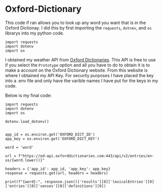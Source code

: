 # Oxford-Dictionary
This code if ran allows you to look up any word you want that is in the Oxford Dictionay. I did this by first importing the `requests`, `dotnev`,  and `os` librarys into my python code. 


```
import requests
import dotenv
import os
```

I obtained my weather API from [Oxford Dictionaries](https://developer.oxforddictionaries.com/documentation). This API is free to use if you select the `Prototype` option and all you have to do to obtain it is to make a account on the Oxford Dictionary website. From this website is where I obtained my API Key. For security purposes I have placed the key into a .env file and only have the varible names I have put for the keys in my code.

Below is my final code:

```
import requests
import dotenv
import os

dotenv.load_dotenv()


app_id = os.environ.get('OXFORD_DICT_ID')
app_key = os.environ.get('OXFORD_DICT_KEY')

word = 'word'

url = f"https://od-api.oxforddictionaries.com:443/api/v2/entries/en-us/{word.lower()}"

headers = {'app_id': app_id, 'app_key': app_key}
response = requests.get(url, headers = headers)

print(f"{word}:", response.json()['results'][0]['lexicalEntries'][0]['entries'][0]['senses'][0]['definitions'][0])

```
